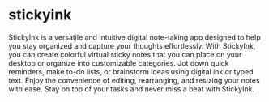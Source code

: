 # stickyink

StickyInk is a versatile and intuitive digital note-taking app designed to help you stay organized and capture your thoughts effortlessly. With StickyInk, you can create colorful virtual sticky notes that you can place on your desktop or organize into customizable categories. Jot down quick reminders, make to-do lists, or brainstorm ideas using digital ink or typed text. Enjoy the convenience of editing, rearranging, and resizing your notes with ease. Stay on top of your tasks and never miss a beat with StickyInk.

